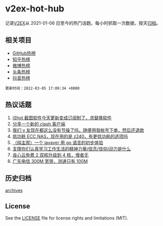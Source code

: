 # v2ex-hot-hub

 记录[V2EX](https://www.v2ex.com/)从 2021-01-06 日至今的热门话题。每小时抓取一次数据，按天[归档](archives)。
 
 ## 相关项目

- [GitHub热榜](https://github.com/lonnyzhang423/github-hot-hub)
- [知乎热榜](https://github.com/lonnyzhang423/zhihu-hot-hub)
- [微博热榜](https://github.com/lonnyzhang423/weibo-hot-hub)
- [头条热榜](https://github.com/lonnyzhang423/toutiao-hot-hub)
- [抖音热榜](https://github.com/lonnyzhang423/douyin-hot-hub)


 `更新时间：2022-03-05 17:09:34 +0800`

## 热议话题

1. [iShot 截图软件今天更新变成订阅制了，求替换软件](https://www.v2ex.com/t/838018)
1. [分享一个新的 clash 客户端](https://www.v2ex.com/t/838078)
1. [我们 v 友现在都这么没有节操了吗，随便用我帐号下单，然后还退款](https://www.v2ex.com/t/838139)
1. [低功耗 ECC NAS，现在用的是 z240，有更低功耗的选项吗](https://www.v2ex.com/t/838111)
1. [（纯主观）一个 javaver 用 go 语言的初步体验](https://www.v2ex.com/t/838094)
1. [支撑你们认真学习工作生活的精神力量/信念/信仰/动力是什么](https://www.v2ex.com/t/838024)
1. [良心云免费 2 双核升级到 4 核，慢者无](https://www.v2ex.com/t/838016)
1. [广东电信 300M 宽带，测速只有 100M](https://www.v2ex.com/t/838102)

## 历史归档

[archives](archives)

## License

See the [LICENSE](LICENSE) file for license rights and limitations (MIT).
